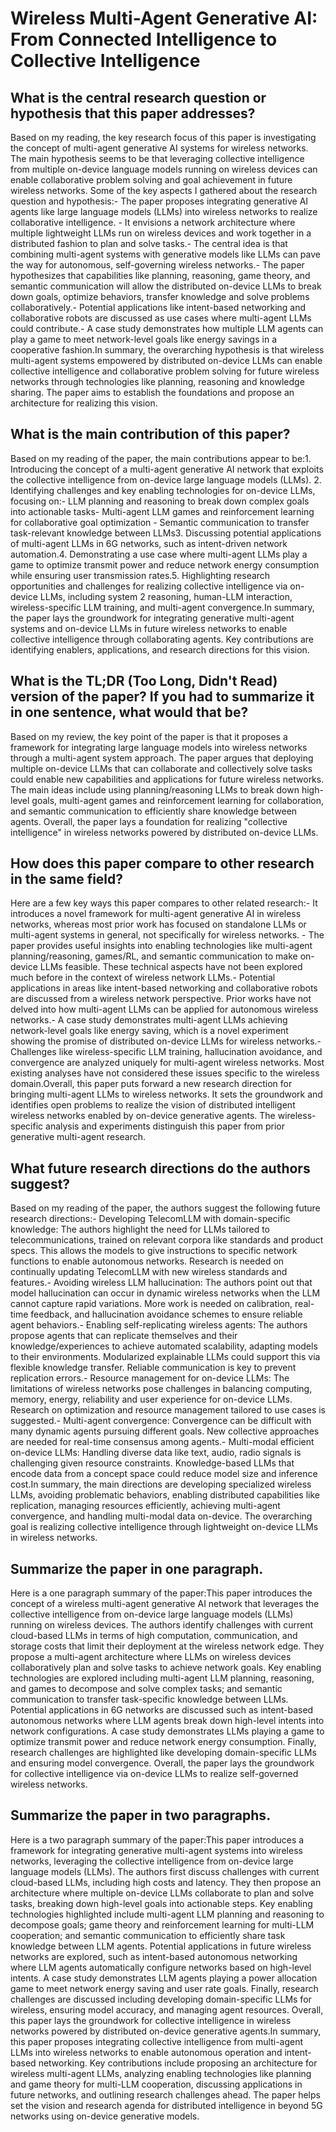 # Wireless Multi-Agent Generative AI: From Connected Intelligence to   Collective Intelligence

## What is the central research question or hypothesis that this paper addresses?

Based on my reading, the key research focus of this paper is investigating the concept of multi-agent generative AI systems for wireless networks. The main hypothesis seems to be that leveraging collective intelligence from multiple on-device language models running on wireless devices can enable collaborative problem solving and goal achievement in future wireless networks. Some of the key aspects I gathered about the research question and hypothesis:- The paper proposes integrating generative AI agents like large language models (LLMs) into wireless networks to realize collaborative intelligence. - It envisions a network architecture where multiple lightweight LLMs run on wireless devices and work together in a distributed fashion to plan and solve tasks.- The central idea is that combining multi-agent systems with generative models like LLMs can pave the way for autonomous, self-governing wireless networks.- The paper hypothesizes that capabilities like planning, reasoning, game theory, and semantic communication will allow the distributed on-device LLMs to break down goals, optimize behaviors, transfer knowledge and solve problems collaboratively.- Potential applications like intent-based networking and collaborative robots are discussed as use cases where multi-agent LLMs could contribute.- A case study demonstrates how multiple LLM agents can play a game to meet network-level goals like energy savings in a cooperative fashion.In summary, the overarching hypothesis is that wireless multi-agent systems empowered by distributed on-device LLMs can enable collective intelligence and collaborative problem solving for future wireless networks through technologies like planning, reasoning and knowledge sharing. The paper aims to establish the foundations and propose an architecture for realizing this vision.


## What is the main contribution of this paper?

Based on my reading of the paper, the main contributions appear to be:1. Introducing the concept of a multi-agent generative AI network that exploits the collective intelligence from on-device large language models (LLMs). 2. Identifying challenges and key enabling technologies for on-device LLMs, focusing on:- LLM planning and reasoning to break down complex goals into actionable tasks- Multi-agent LLM games and reinforcement learning for collaborative goal optimization - Semantic communication to transfer task-relevant knowledge between LLMs3. Discussing potential applications of multi-agent LLMs in 6G networks, such as intent-driven network automation.4. Demonstrating a use case where multi-agent LLMs play a game to optimize transmit power and reduce network energy consumption while ensuring user transmission rates.5. Highlighting research opportunities and challenges for realizing collective intelligence via on-device LLMs, including system 2 reasoning, human-LLM interaction, wireless-specific LLM training, and multi-agent convergence.In summary, the paper lays the groundwork for integrating generative multi-agent systems and on-device LLMs in future wireless networks to enable collective intelligence through collaborating agents. Key contributions are identifying enablers, applications, and research directions for this vision.


## What is the TL;DR (Too Long, Didn't Read) version of the paper? If you had to summarize it in one sentence, what would that be?

Based on my review, the key point of the paper is that it proposes a framework for integrating large language models into wireless networks through a multi-agent system approach. The paper argues that deploying multiple on-device LLMs that can collaborate and collectively solve tasks could enable new capabilities and applications for future wireless networks. The main ideas include using planning/reasoning LLMs to break down high-level goals, multi-agent games and reinforcement learning for collaboration, and semantic communication to efficiently share knowledge between agents. Overall, the paper lays a foundation for realizing "collective intelligence" in wireless networks powered by distributed on-device LLMs.


## How does this paper compare to other research in the same field?

Here are a few key ways this paper compares to other related research:- It introduces a novel framework for multi-agent generative AI in wireless networks, whereas most prior work has focused on standalone LLMs or multi-agent systems in general, not specifically for wireless networks. - The paper provides useful insights into enabling technologies like multi-agent planning/reasoning, games/RL, and semantic communication to make on-device LLMs feasible. These technical aspects have not been explored much before in the context of wireless network LLMs.- Potential applications in areas like intent-based networking and collaborative robots are discussed from a wireless network perspective. Prior works have not delved into how multi-agent LLMs can be applied for autonomous wireless networks.- A case study demonstrates multi-agent LLMs achieving network-level goals like energy saving, which is a novel experiment showing the promise of distributed on-device LLMs for wireless networks.- Challenges like wireless-specific LLM training, hallucination avoidance, and convergence are analyzed uniquely for multi-agent wireless networks. Most existing analyses have not considered these issues specific to the wireless domain.Overall, this paper puts forward a new research direction for bringing multi-agent LLMs to wireless networks. It sets the groundwork and identifies open problems to realize the vision of distributed intelligent wireless networks enabled by on-device generative agents. The wireless-specific analysis and experiments distinguish this paper from prior generative multi-agent research.


## What future research directions do the authors suggest?

Based on my reading of the paper, the authors suggest the following future research directions:- Developing TelecomLLM with domain-specific knowledge: The authors highlight the need for LLMs tailored to telecommunications, trained on relevant corpora like standards and product specs. This allows the models to give instructions to specific network functions to enable autonomous networks. Research is needed on continually updating TelecomLLM with new wireless standards and features.- Avoiding wireless LLM hallucination: The authors point out that model hallucination can occur in dynamic wireless networks when the LLM cannot capture rapid variations. More work is needed on calibration, real-time feedback, and hallucination avoidance schemes to ensure reliable agent behaviors.- Enabling self-replicating wireless agents: The authors propose agents that can replicate themselves and their knowledge/experiences to achieve automated scalability, adapting models to their environments. Modularized explainable LLMs could support this via flexible knowledge transfer. Reliable communication is key to prevent replication errors.- Resource management for on-device LLMs: The limitations of wireless networks pose challenges in balancing computing, memory, energy, reliability and user experience for on-device LLMs. Research on optimization and resource management tailored to use cases is suggested.- Multi-agent convergence: Convergence can be difficult with many dynamic agents pursuing different goals. New collective approaches are needed for real-time consensus among agents.- Multi-modal efficient on-device LLMs: Handling diverse data like text, audio, radio signals is challenging given resource constraints. Knowledge-based LLMs that encode data from a concept space could reduce model size and inference cost.In summary, the main directions are developing specialized wireless LLMs, avoiding problematic behaviors, enabling distributed capabilities like replication, managing resources efficiently, achieving multi-agent convergence, and handling multi-modal data on-device. The overarching goal is realizing collective intelligence through lightweight on-device LLMs in wireless networks.


## Summarize the paper in one paragraph.

Here is a one paragraph summary of the paper:This paper introduces the concept of a wireless multi-agent generative AI network that leverages the collective intelligence from on-device large language models (LLMs) running on wireless devices. The authors identify challenges with current cloud-based LLMs in terms of high computation, communication, and storage costs that limit their deployment at the wireless network edge. They propose a multi-agent architecture where LLMs on wireless devices collaboratively plan and solve tasks to achieve network goals. Key enabling technologies are explored including multi-agent LLM planning, reasoning, and games to decompose and solve complex tasks; and semantic communication to transfer task-specific knowledge between LLMs. Potential applications in 6G networks are discussed such as intent-based autonomous networks where LLM agents break down high-level intents into network configurations. A case study demonstrates LLMs playing a game to optimize transmit power and reduce network energy consumption. Finally, research challenges are highlighted like developing domain-specific LLMs and ensuring model convergence. Overall, the paper lays the groundwork for collective intelligence via on-device LLMs to realize self-governed wireless networks.


## Summarize the paper in two paragraphs.

Here is a two paragraph summary of the paper:This paper introduces a framework for integrating generative multi-agent systems into wireless networks, leveraging the collective intelligence from on-device large language models (LLMs). The authors first discuss challenges with current cloud-based LLMs, including high costs and latency. They then propose an architecture where multiple on-device LLMs collaborate to plan and solve tasks, breaking down high-level goals into actionable steps. Key enabling technologies highlighted include multi-agent LLM planning and reasoning to decompose goals; game theory and reinforcement learning for multi-LLM cooperation; and semantic communication to efficiently share task knowledge between LLM agents. Potential applications in future wireless networks are explored, such as intent-based autonomous networking where LLM agents automatically configure networks based on high-level intents. A case study demonstrates LLM agents playing a power allocation game to meet network energy saving and user rate goals. Finally, research challenges are discussed including developing domain-specific LLMs for wireless, ensuring model accuracy, and managing agent resources. Overall, this paper lays the groundwork for collective intelligence in wireless networks powered by distributed on-device generative agents.In summary, this paper proposes integrating collective intelligence from multi-agent LLMs into wireless networks to enable autonomous operation and intent-based networking. Key contributions include proposing an architecture for wireless multi-agent LLMs, analyzing enabling technologies like planning and game theory for multi-LLM cooperation, discussing applications in future networks, and outlining research challenges ahead. The paper helps set the vision and research agenda for distributed intelligence in beyond 5G networks using on-device generative models.
